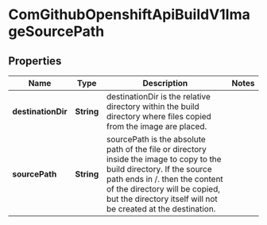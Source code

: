 
# ComGithubOpenshiftApiBuildV1ImageSourcePath

## Properties
Name | Type | Description | Notes
------------ | ------------- | ------------- | -------------
**destinationDir** | **String** | destinationDir is the relative directory within the build directory where files copied from the image are placed. | 
**sourcePath** | **String** | sourcePath is the absolute path of the file or directory inside the image to copy to the build directory.  If the source path ends in /. then the content of the directory will be copied, but the directory itself will not be created at the destination. | 



